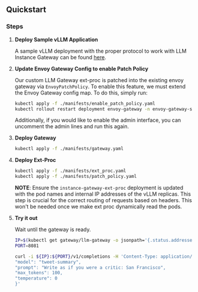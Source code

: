 ## Quickstart

### Steps

1. **Deploy Sample vLLM Application**

   A sample vLLM deployment with the proper protocol to work with LLM Instance Gateway can be found [here](https://github.com/kubernetes-sigs/llm-instance-gateway/blob/6f9869d6595d2d0f8e6febcbec0f348cb44a3012/examples/poc/manifests/samples/vllm-lora-deployment.yaml#L18).

1. **Update Envoy Gateway Config to enable Patch Policy**

   Our custom LLM Gateway ext-proc is patched into the existing envoy gateway via `EnvoyPatchPolicy`. To enable this feature, we must extend the Envoy Gateway config map. To do this, simply run:
   ```bash
   kubectl apply -f ./manifests/enable_patch_policy.yaml
   kubectl rollout restart deployment envoy-gateway -n envoy-gateway-system

   ```
   Additionally, if you would like to enable the admin interface, you can uncomment the admin lines and run this again.


1. **Deploy Gateway**

   ```bash
   kubectl apply -f ./manifests/gateway.yaml
   ```

1. **Deploy Ext-Proc**

   ```bash
   kubectl apply -f ./manifests/ext_proc.yaml
   kubectl apply -f ./manifests/patch_policy.yaml
   ```
   **NOTE**: Ensure the `instance-gateway-ext-proc` deployment is updated with the pod names and internal IP addresses of the vLLM replicas. This step is crucial for the correct routing of requests based on headers. This won't be needed once we make ext proc dynamically read the pods.

1. **Try it out**

   Wait until the gateway is ready.

   ```bash
   IP=$(kubectl get gateway/llm-gateway -o jsonpath='{.status.addresses[0].value}')
   PORT=8081

   curl -i ${IP}:${PORT}/v1/completions -H 'Content-Type: application/json' -d '{
   "model": "tweet-summary",
   "prompt": "Write as if you were a critic: San Francisco",
   "max_tokens": 100,
   "temperature": 0
   }'
   ```